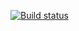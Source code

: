[![Build status](https://ci.appveyor.com/api/projects/status/tcfu89wnw6kjpug1/branch/main?svg=true)](https://ci.appveyor.com/project/Toni133/carddelivery/branch/main)
